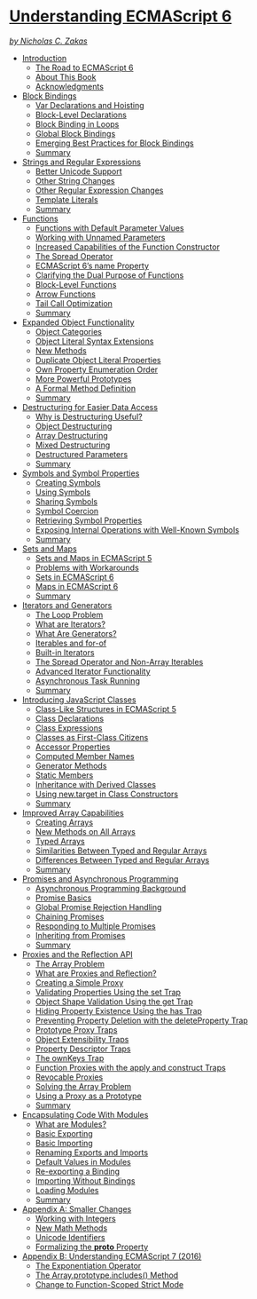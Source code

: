 # [Understanding ECMAScript 6](https://github.com/nzakas/understandinges6)
*[by Nicholas C. Zakas](https://github.com/nzakas)*
* [Introduction](00-Introduction.md) 
    * [The Road to ECMAScript 6]()   
    * [About This Book]()    
    * [Acknowledgments]()   
* [Block Bindings](01-Block-Bindings.md) 
    * [Var Declarations and Hoisting]() 
    * [Block-Level Declarations]() 
    * [Block Binding in Loops]() 
    * [Global Block Bindings]() 
    * [Emerging Best Practices for Block Bindings]() 
    * [Summary]() 
* [Strings and Regular Expressions](02-Strings-and-Regular-Expressions.md) 
    * [Better Unicode Support]() 
    * [Other String Changes]() 
    * [Other Regular Expression Changes]() 
    * [Template Literals]() 
    * [Summary]() 
* [Functions](03-Functions.md) 
    * [Functions with Default Parameter Values]() 
    * [Working with Unnamed Parameters]() 
    * [Increased Capabilities of the Function Constructor]() 
    * [The Spread Operator]() 
    * [ECMAScript 6’s name Property]() 
    * [Clarifying the Dual Purpose of Functions]() 
    * [Block-Level Functions]() 
    * [Arrow Functions]() 
    * [Tail Call Optimization]() 
    * [Summary]() 
* [Expanded Object Functionality](04-Objects.md) 
    * [Object Categories]() 
    * [Object Literal Syntax Extensions]() 
    * [New Methods]() 
    * [Duplicate Object Literal Properties]() 
    * [Own Property Enumeration Order]() 
    * [More Powerful Prototypes]() 
    * [A Formal Method Definition]() 
    * [Summary]() 
* [Destructuring for Easier Data Access](05-Destructuring.md) 
    * [Why is Destructuring Useful?]() 
    * [Object Destructuring]() 
    * [Array Destructuring]() 
    * [Mixed Destructuring]() 
    * [Destructured Parameters]() 
    * [Summary]() 
* [Symbols and Symbol Properties](06-Symbols.md) 
    * [Creating Symbols]() 
    * [Using Symbols]() 
    * [Sharing Symbols]() 
    * [Symbol Coercion]() 
    * [Retrieving Symbol Properties]() 
    * [Exposing Internal Operations with Well-Known Symbols]() 
    * [Summary]() 
* [Sets and Maps](07-Sets-And-Maps.md) 
    * [Sets and Maps in ECMAScript 5]() 
    * [Problems with Workarounds]() 
    * [Sets in ECMAScript 6]() 
    * [Maps in ECMAScript 6]() 
    * [Summary]() 
* [Iterators and Generators](08-Iterators-And-Generators.md) 
    * [The Loop Problem]() 
    * [What are Iterators?]() 
    * [What Are Generators?]() 
    * [Iterables and for-of]() 
    * [Built-in Iterators]() 
    * [The Spread Operator and Non-Array Iterables]() 
    * [Advanced Iterator Functionality]() 
    * [Asynchronous Task Running]() 
    * [Summary]() 
* [Introducing JavaScript Classes](09-Classes.md) 
    * [Class-Like Structures in ECMAScript 5]() 
    * [Class Declarations]() 
    * [Class Expressions]() 
    * [Classes as First-Class Citizens]() 
    * [Accessor Properties]() 
    * [Computed Member Names]() 
    * [Generator Methods]() 
    * [Static Members]() 
    * [Inheritance with Derived Classes]() 
    * [Using new.target in Class Constructors]() 
    * [Summary]() 
* [Improved Array Capabilities](10-Arrays.md) 
    * [Creating Arrays]() 
    * [New Methods on All Arrays]() 
    * [Typed Arrays]() 
    * [Similarities Between Typed and Regular Arrays]() 
    * [Differences Between Typed and Regular Arrays]() 
    * [Summary]() 
* [Promises and Asynchronous Programming](11-Promises.md) 
    * [Asynchronous Programming Background]() 
    * [Promise Basics]() 
    * [Global Promise Rejection Handling]() 
    * [Chaining Promises]() 
    * [Responding to Multiple Promises]() 
    * [Inheriting from Promises]() 
    * [Summary]() 
* [Proxies and the Reflection API](12-Proxies-and-Reflection.md) 
    * [The Array Problem]() 
    * [What are Proxies and Reflection?]() 
    * [Creating a Simple Proxy]() 
    * [Validating Properties Using the set Trap]() 
    * [Object Shape Validation Using the get Trap]() 
    * [Hiding Property Existence Using the has Trap]() 
    * [Preventing Property Deletion with the deleteProperty Trap]() 
    * [Prototype Proxy Traps]() 
    * [Object Extensibility Traps]() 
    * [Property Descriptor Traps]() 
    * [The ownKeys Trap]() 
    * [Function Proxies with the apply and construct Traps]() 
    * [Revocable Proxies]() 
    * [Solving the Array Problem]() 
    * [Using a Proxy as a Prototype]() 
    * [Summary]() 
* [Encapsulating Code With Modules](13-Modules.md) 
    * [What are Modules?]() 
    * [Basic Exporting]() 
    * [Basic Importing]() 
    * [Renaming Exports and Imports]() 
    * [Default Values in Modules]() 
    * [Re-exporting a Binding]() 
    * [Importing Without Bindings]() 
    * [Loading Modules]() 
    * [Summary]() 
* [Appendix A: Smaller Changes](A-Other-Changes.md) 
    * [Working with Integers]() 
    * [New Math Methods]() 
    * [Unicode Identifiers]() 
    * [Formalizing the __proto__ Property]() 
* [Appendix B: Understanding ECMAScript 7 (2016)](B-ECMAScript-7.md) 
    * [The Exponentiation Operator]() 
    * [The Array.prototype.includes() Method]() 
    * [Change to Function-Scoped Strict Mode]() 
    
